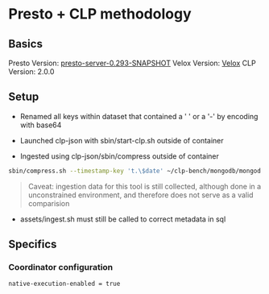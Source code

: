 # Presto + CLP methodology

## Basics

Presto Version: [presto-server-0.293-SNAPSHOT][presto]
Velox Version: [Velox][velox]
CLP Version: 2.0.0

## Setup
* Renamed all keys within dataset that contained a ' ' or a '-' by encoding with base64

* Launched clp-json with sbin/start-clp.sh outside of container

* Ingested using clp-json/sbin/compress outside of container
``` bash
sbin/compress.sh --timestamp-key 't.\$date' ~/clp-bench/mongodb/mongod.log
```
> Caveat: ingestion data for this tool is still collected, although done in a unconstrained
environment, and therefore does not serve as a valid comparision

* assets/ingest.sh must still be called to correct metadata in sql

## Specifics

### Coordinator configuration
```
native-execution-enabled = true
```

[presto]: https://github.com/anlowee/presto/tree/faae543ae318f0289f5d0b537c5724e1b085a2fc
[velox]: https://github.com/anlowee/velox/tree/5a55969d5fd21bb4bcb53645b832344ff6bbd634

